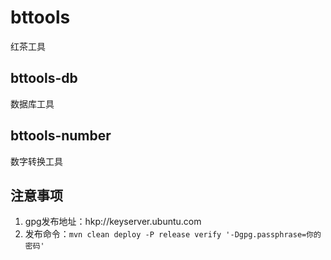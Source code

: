 # bttools
红茶工具

## bttools-db
数据库工具
## bttools-number
数字转换工具

## 注意事项
1. gpg发布地址：hkp://keyserver.ubuntu.com
1. 发布命令：`mvn clean deploy -P release verify '-Dgpg.passphrase=你的密码'`